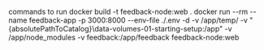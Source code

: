 commands to run
docker build -t feedback-node:web .
docker run --rm --name feedback-app -p 3000:8000 --env-file ./.env -d -v /app/temp/ -v "{absolutePathToCatalog}\data-volumes-01-starting-setup:/app" -v /app/node_modules -v feedback:/app/feedback feedback-node:web
